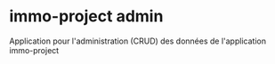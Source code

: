 # immo-project admin

Application pour l'administration (CRUD) des données de l'application immo-project